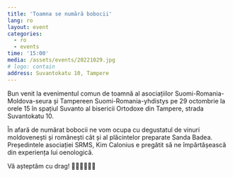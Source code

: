 ```yaml
---
title: 'Toamna se numără bobocii'
lang: ro
layout: event
categories:
  - ro
  - events
time: '15:00'
media: /assets/events/20221029.jpg
# logo: contain
address: Suvantokatu 10, Tampere
---
```


Bun venit la evenimentul comun de toamnă al asociațiilor Suomi-Romania-Moldova-seura și Tampereen Suomi-Romania-yhdistys pe 29 octombrie la orele 15 în spațiul Suvanto al bisericii Ortodoxe din Tampere, strada Suvantokatu 10.

În afară de numărat bobocii ne vom ocupa cu degustatul de vinuri moldovenești și românești cât și al plăcintelor preparate Sanda Badea.
Președintele asociației SRMS, Kim Calonius e pregătit să ne împărtășească din experiența lui oenologică.

Vă așteptăm cu drag! 🍷🍇🇷🇴🇲🇩
